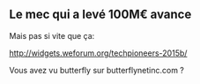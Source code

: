 ## Le mec qui a levé 100M€ avance



Mais pas si vite que ça:  
  
<http://widgets.weforum.org/techpioneers-2015b/>  
  
Vous avez vu butterfly sur butterflynetinc.com ?



